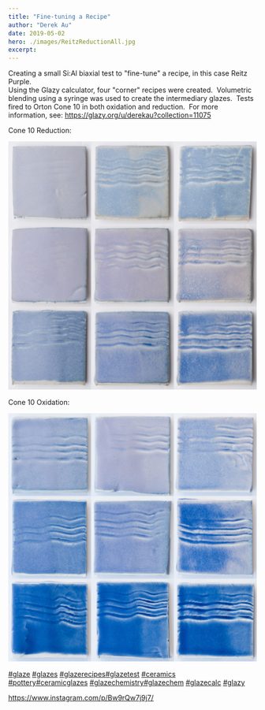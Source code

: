 ```yaml
---
title: "Fine-tuning a Recipe"
author: "Derek Au"
date: 2019-05-02
hero: ./images/ReitzReductionAll.jpg
excerpt: 
---
```


Creating a small Si:Al biaxial test to "fine-tune" a recipe, in this case Reitz Purple.  
Using the Glazy calculator, four "corner" recipes were created.  Volumetric blending using a syringe was used to create the intermediary glazes.  Tests fired to Orton Cone 10 in both oxidation and reduction.  For more information, see: https://glazy.org/u/derekau?collection=11075

Cone 10 Reduction:

![](./images/ReitzReductionAll.jpg)

Cone 10 Oxidation:

![](./images/ReitzOxidationAll.jpg)

[#glaze](https://www.instagram.com/explore/tags/glaze/) [#glazes](https://www.instagram.com/explore/tags/glazes/) [#glazerecipes](https://www.instagram.com/explore/tags/glazerecipes/)[#glazetest](https://www.instagram.com/explore/tags/glazetest/) [#ceramics](https://www.instagram.com/explore/tags/ceramics/) [#pottery](https://www.instagram.com/explore/tags/pottery/)[#ceramicglazes](https://www.instagram.com/explore/tags/ceramicglazes/) [#glazechemistry](https://www.instagram.com/explore/tags/glazechemistry/)[#glazechem](https://www.instagram.com/explore/tags/glazechem/) [#glazecalc](https://www.instagram.com/explore/tags/glazecalc/) [#glazy](https://www.instagram.com/explore/tags/glazy/)

https://www.instagram.com/p/Bw9rQw7j9j7/
